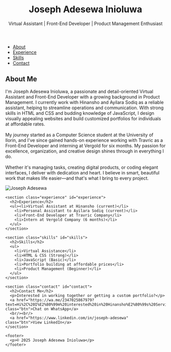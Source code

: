 <!DOCTYPE html>
<html lang="en">
<head>
  <meta charset="UTF-8" />
  <meta name="viewport" content="width=device-width, initial-scale=1.0"/>
  <title>Joseph Adesewa Portfolio</title>
  <link rel="stylesheet" href="new.css" />
</head>
<body>

  <header>
    <div class="header-content">
      <h1>Joseph Adesewa Inioluwa</h1>
      <p>Virtual Assistant | Front-End Developer | Product Management Enthusiast</p>
    </div>
  </header>

  <nav>
    <ul>
      <li><a href="#about">About</a></li>
      <li><a href="#experience">Experience</a></li>
      <li><a href="#skills">Skills</a></li>
      <li><a href="#contact">Contact</a></li>
    </ul>
  </nav>

  <section class="about" id="about">
    <div class="about-content">
      <div class="about-text">
        <h2>About Me</h2>
        <p>I'm Joseph Adesewa Inioluwa, a passionate and detail-oriented Virtual Assistant and Front-End Developer with a growing background in Product Management. I currently work with Hinansho and Ayilara Sodiq as a reliable assistant, helping to streamline operations and communication. With strong skills in HTML and CSS and budding knowledge of JavaScript, I design visually appealing websites and build customized portfolios for individuals at affordable rates.
            <br><br>
            My journey started as a Computer Science student at the University of Ilorin, and I've since gained hands-on experience working with Travric as a Front-End Developer and interning at Vergold for six months. My passion for excellence, organization, and creative design shines through in everything I do.
            <br><br>
            Whether it's managing tasks, creating digital products, or coding elegant interfaces, I deliver with dedication and heart. I believe in smart, beautiful work that makes life easier—and that's what I bring to every project.
          </p>
        </div>
        <img src="your-photo.jpg" alt="Joseph Adesewa" class="profile-pic"/>
      </div>
    </section>
  
    <section class="experience" id="experience">
      <h2>Experience</h2>
      <ul><li>Virtual Assistant at Hinansho (current)</li>
        <li>Personal Assistant to Ayilara Sodiq (current)</li>
        <li>Front-End Developer at Travric Company</li>
        <li>Intern at Vergold Company (6 months)</li>
      </ul>
    </section>
  
    <section class="skills" id="skills">
      <h2>Skills</h2>
      <ul>
        <li>Virtual Assistance</li>
        <li>HTML & CSS (Strong)</li>
        <li>JavaScript (Basic)</li>
        <li>Portfolio building at affordable prices</li>
        <li>Product Management (Beginner)</li>
      </ul>
    </section>
  
    <section class="contact" id="contact">
      <h2>Contact Me</h2>
      <p>Interested in working together or getting a custom portfolio?</p>
      <a href="https://wa.me/2347025867979?text=Hi%2C%20I%E2%80%99m%20interested%20in%20Hinansho%E2%80%99s%20Services%20referred%20by%20Rahma%20My%20name%20is" class="btn">Chat on WhatsApp</a>
      <br/><br/>
      <a href="https://www.linkedin.com/in/joseph-adesewa" class="btn">View LinkedIn</a>
    </section>
  
    <footer>
      <p>© 2025 Joseph Adesewa Inioluwa</p>
    </footer>
  
  </body>
  </html>

  
